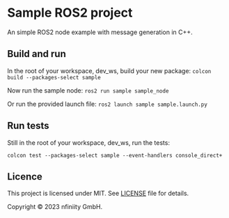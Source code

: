 # Sample ROS2 project

An simple ROS2 node example with message generation in C++.

## Build and run

In the root of your workspace, dev_ws, build your new package:
`colcon build --packages-select sample`

Now run the sample node:
`ros2 run sample sample_node`

Or run the provided launch file:
`ros2 launch sample sample.launch.py`

## Run tests

Still in the root of your workspace, dev_ws, run the tests:

`colcon test --packages-select sample --event-handlers console_direct+`

## Licence

This project is licensed under MIT. See [LICENSE](./LICENSE) file for details.

Copyright © 2023 nfiniity GmbH.
